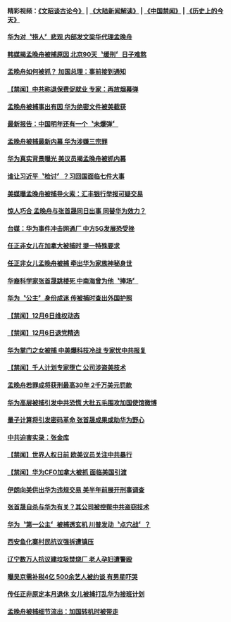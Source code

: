 #### 精彩视频：[《文昭谈古论今》](https://github.com/gfw-breaker/wenzhao/blob/master/README.md?t=12070931) | [《大陆新闻解读》](https://github.com/gfw-breaker/ntdtv-comedy/blob/master/README.md?t=12070931) | [《中国禁闻》](https://github.com/gfw-breaker/ntdtv-news/blob/master/README.md?t=12070931) | [《历史上的今天》](https://github.com/gfw-breaker/today-in-history/blob/master/README.md?t=12070931) 

#### [华为对〝捞人〞悲观   内部发文梁华代理孟晚舟](../pages/news204/a1402323.md?t=12070931) 

#### [韩媒揭孟晚舟被捕原因 北京90天〝缓刑〞日子难熬](../pages/news204/a1402320.md?t=12070931) 

#### [孟晚舟如何被抓？ 加国总理：事前接到通知](../pages/news204/a1402288.md?t=12070931) 

#### [【禁闻】中共称退保费促就业 专家：再放烟幕弹](../pages/news204/a1402269.md?t=12070931) 

#### [孟晚舟被捕事出有因 华为绝密文件被美截获](../pages/news204/a1402298.md?t=12070931) 

#### [最新报告：中国明年还有一个〝未爆弹〞](../pages/news204/a1402187.md?t=12070931) 

#### [孟晚舟被捕最新内幕  华为涉嫌三宗罪](../pages/news204/a1402314.md?t=12070931) 

#### [华为真实背景曝光 美议员揭孟晚舟被抓内幕](../pages/news204/a1402292.md?t=12070931) 

#### [谁让习近平〝检讨〞？习回国面临七件大事](../pages/news204/a1402193.md?t=12070931) 

#### [美媒曝孟晚舟被捕导火索：汇丰银行举报可疑交易](../pages/news204/a1402287.md?t=12070931) 


#### [惊人巧合 孟晚舟与张首晟同日出事 同替华为效力？](../pages/news204/a1402202.md?t=12070931) 

#### [台媒：华为事件冲击网通厂 中方5G发展恐受挫](../pages/news204/a1402297.md?t=12070931) 

#### [任正非女儿在加拿大被捕时 提一特殊要求](../pages/news204/a1402142.md?t=12070931) 

#### [任正非女儿孟晚舟被捕 牵出华为家族神秘身世](../pages/news204/a1402176.md?t=12070931) 

#### [华裔科学家张首晟跳楼死 中南海曾为他〝捧场〞](../pages/news204/a1402181.md?t=12070931) 

#### [华为〝公主〞身份成迷 传被捕时查出外国护照](../pages/news204/a1402284.md?t=12070931) 

#### [【禁闻】12月6日维权动态](../pages/news204/a1402274.md?t=12070931) 

#### [【禁闻】12月6日退党精选](../pages/news204/a1402273.md?t=12070931) 

#### [华为掌门之女被捕 中美爆科技冷战 专家忧中共报复](../pages/news204/a1402237.md?t=12070931) 

#### [【禁闻】千人计划专家堕亡 公司涉盗美技术](../pages/news204/a1402262.md?t=12070931) 

#### [孟晚舟若罪成将获刑最高30年 2千万美元罚款](../pages/news204/a1402261.md?t=12070931) 

#### [华为高层被捕引发中共恐慌 大批五毛围攻加国使馆微博](../pages/news204/a1402256.md?t=12070931) 

#### [量子计算将引发密码革命 张首晟成果或助华为野心](../pages/news204/a1402253.md?t=12070931) 

#### [中共迫害实录：张金库](../pages/news204/a1402250.md?t=12070931) 

#### [【禁闻】世界人权日前  欧美议员关注中共暴行](../pages/news204/a1402245.md?t=12070931) 

#### [【禁闻】华为CFO加拿大被抓 面临美国引渡](../pages/news204/a1402244.md?t=12070931) 

#### [伊朗向美供出华为违规交易 美半年前展开刑事调查](../pages/news204/a1402241.md?t=12070931) 

#### [张首晟自杀与华为有关？其公司被控帮中共盗窃技术](../pages/news204/a1402227.md?t=12070931) 

#### [华为〝第一公主〞被捕透玄机 川普发动〝点穴战〞？](../pages/news204/a1402208.md?t=12070931) 

#### [西安鱼化寨村民抗议强拆遭镇压](../pages/news204/a1402205.md?t=12070931) 

#### [辽宁数万人抗议建垃圾焚烧厂 老人孕妇遭警殴](../pages/news204/a1402201.md?t=12070931) 

#### [曝吴京需补税4亿 500余艺人被约谈 有男星吓哭](../pages/news204/a1402185.md?t=12070931) 

#### [传任正非原定本月退休 女儿被捕打乱华为接班计划](../pages/news204/a1402179.md?t=12070931) 

#### [孟晚舟被捕细节流出：加国转机时被带走](../pages/news204/a1402162.md?t=12070931) 

